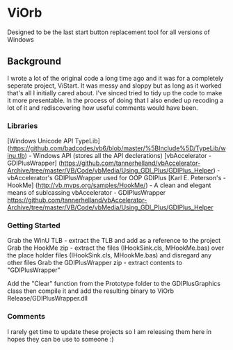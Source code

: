 # ViOrb 

Designed to be the last start button replacement tool for all versions of Windows

## Background

I wrote a lot of the original code a long time ago and it was for a completely seperate project, ViStart. It was messy and sloppy but as long as it worked that's all I initially cared about. I've sinced tried to tidy up the code to make it more presentable. In the process of doing that I also ended up recoding a lot of it and rediscovering how useful comments would have been. 

### Libraries

[Windows Unicode API TypeLib] (https://github.com/badcodes/vb6/blob/master/%5BInclude%5D/TypeLib/winu.tlb) - Windows API (stores all the API declerations)
[vbAccelerator - GDIPlusWrapper] (https://github.com/tannerhelland/vbAccelerator-Archive/tree/master/VB/Code/vbMedia/Using_GDI_Plus/GDIPlus_Helper) - vbAccelerator's GDIPlusWrapper used for OOP GDIPlus
[Karl E. Peterson's - HookMe] (http://vb.mvps.org/samples/HookMe/) - A clean and elegant means of sublcassing 
vbAccelerator - GDIPlusWrapper
https://github.com/tannerhelland/vbAccelerator-Archive/tree/master/VB/Code/vbMedia/Using_GDI_Plus/GDIPlus_Helper

### Getting Started 

Grab the WinU TLB - extract the TLB and add as a reference to the project
Grab the HookMe zip - extract the files (IHookSink.cls, MHookMe.bas) over the place holder files (IHookSink.cls, MHookMe.bas) and disregard any other files
Grab the GDIPlusWrapper zip - extract contents to "GDIPlusWrapper" 

Add the "Clear" function from the Prototype folder to the GDIPlusGraphics class then compile it and add the resulting binary to ViOrb
Release/GDIPlusWrapper.dll

### Comments

I rarely get time to update these projects so I am releasing them here in hopes they can be use to someone :) 
